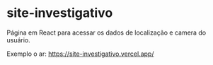 # site-investigativo
Página em React para acessar os dados de localização e camera do usuário.

Exemplo o ar: https://site-investigativo.vercel.app/
